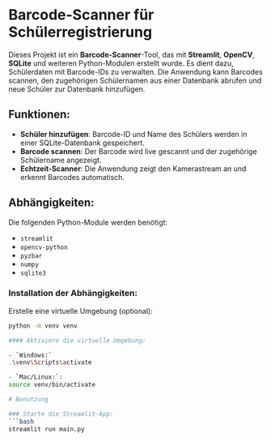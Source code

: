 # Barcode-Scanner für Schülerregistrierung

Dieses Projekt ist ein **Barcode-Scanner**-Tool, das mit **Streamlit**, **OpenCV**, **SQLite** und weiteren Python-Modulen erstellt wurde. Es dient dazu, Schülerdaten mit Barcode-IDs zu verwalten. Die Anwendung kann Barcodes scannen, den zugehörigen Schülernamen aus einer Datenbank abrufen und neue Schüler zur Datenbank hinzufügen.

## Funktionen:
- **Schüler hinzufügen**: Barcode-ID und Name des Schülers werden in einer SQLite-Datenbank gespeichert.
- **Barcode scannen**: Der Barcode wird live gescannt und der zugehörige Schülername angezeigt.
- **Echtzeit-Scanner**: Die Anwendung zeigt den Kamerastream an und erkennt Barcodes automatisch.

## Abhängigkeiten:
Die folgenden Python-Module werden benötigt:
- `streamlit`
- `opencv-python`
- `pyzbar`
- `numpy`
- `sqlite3`

### Installation der Abhängigkeiten:
Erstelle eine virtuelle Umgebung (optional):
```bash
python -m venv venv

#### Aktiviere die virtuelle Umgebung:

- `Windows:`
.\venv\Scripts\activate

- `Mac/Linux:`:
source venv/bin/activate

# Benutzung

### Starte die Streamlit-App:
```bash
streamlit run main.py


